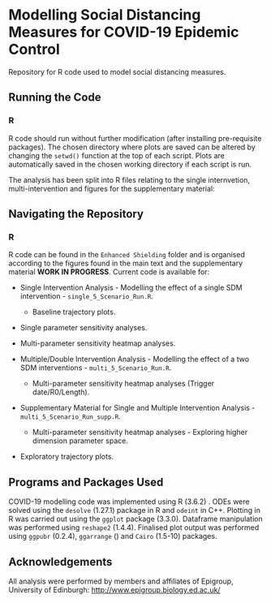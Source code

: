 # Modelling Social Distancing Measures for COVID-19 Epidemic Control

Repository for R code used to model social distancing measures.

## Running the Code
### R 
R code should run without further modification (after installing pre-requisite packages). 
The chosen directory where plots are saved can be altered by changing the `setwd()` function at the top of each script. Plots are automatically saved in the chosen working directory if each script is run. 

The analysis has been split into R files relating to the single internvetion, multi-intervention and figures for the supplementary material:

## Navigating the Repository 
### R
R code can be found in the `Enhanced Shielding` folder and is organised according to the figures found in the main text and the supplementary material **WORK IN PROGRESS**. Current code is available for:

* Single Intervention Analysis - Modelling the effect of a single SDM intervention - `single_5_Scenario_Run.R`.
	* Baseline trajectory plots.
 * Single parameter sensitivity analyses.
 * Multi-parameter sensitivity heatmap analyses. 
 
* Multiple/Double Intervention Analysis - Modelling the effect of a two SDM interventions - `multi_5_Scenario_Run.R`.
	* Multi-parameter sensitivity heatmap analyses (Trigger date/R0/Length). 
 
* Supplementary Material for Single and Multiple Intervention Analysis - `multi_5_Scenario_Run_supp.R`.
	* Multi-parameter sensitivity heatmap analyses - Exploring higher dimension parameter space.
 * Exploratory trajectory plots.

## Programs and Packages Used
COVID-19 modelling code was implemented using R (3.6.2) . ODEs were solved using the `desolve` (1.27.1) package in R and `odeint` in C++. Plotting in R was carried out using the `ggplot` package (3.3.0). Dataframe manipulation was performed using `reshape2` (1.4.4). Finalised plot output was performed using `ggpubr` (0.2.4), `ggarrange` () and `Cairo` (1.5-10) packages. 

## Acknowledgements 
All analysis were performed by members and affiliates of Epigroup, University of Edinburgh: 
http://www.epigroup.biology.ed.ac.uk/
